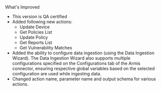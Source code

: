 What's Improved
- This version is QA certified
- Added following new actions:
  - Update Device
  - Get Policies List
  - Update Policy
  - Get Reports List
  - Get Vulnerability Matches
- Added the ability to configure data ingestion (using the Data Ingestion Wizard). The Data Ingestion Wizard also supports multiple configurations specified on the Configurations tab of the Armis connector, ensuring respective global variables based on the selected configuration are used while ingesting data.
- Changed action name, parameter name and output schema for various actions.
